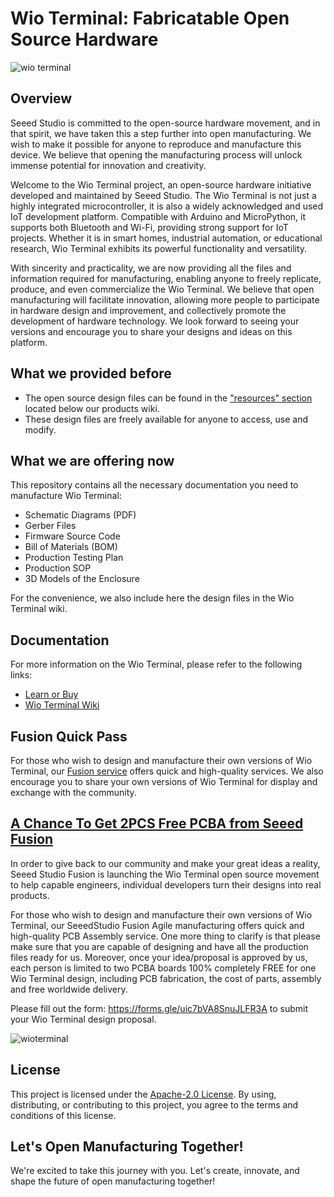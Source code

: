 # Wio Terminal: Fabricatable Open Source Hardware 

![wio terminal](https://files.seeedstudio.com/wiki/Wio-Terminal/img/Wio-Terminal-Wiki.jpg)

## Overview

Seeed Studio is committed to the open-source hardware movement, and in that spirit, we have taken this a step further into open manufacturing. We wish to make it possible for anyone to reproduce and manufacture this device. We believe that opening the manufacturing process will unlock immense potential for innovation and creativity.

Welcome to the Wio Terminal project, an open-source hardware initiative developed and maintained by Seeed Studio. The Wio Terminal is not just a highly integrated microcontroller, it is also a widely acknowledged and used IoT development platform. Compatible with Arduino and MicroPython, it supports both Bluetooth and Wi-Fi, providing strong support for IoT projects. Whether it is in smart homes, industrial automation, or educational research, Wio Terminal exhibits its powerful functionality and versatility.

With sincerity and practicality, we are now providing all the files and information required for manufacturing, enabling anyone to freely replicate, produce, and even commercialize the Wio Terminal. We believe that open manufacturing will facilitate innovation, allowing more people to participate in hardware design and improvement, and collectively promote the development of hardware technology. We look forward to seeing your versions and encourage you to share your designs and ideas on this platform.

## What we provided before

- The open source design files can be found in the ["resources" section](https://wiki.seeedstudio.com/Wio-Terminal-Getting-Started#resources) located below our products wiki.
- These design files are freely available for anyone to access, use and modify.

## What we are offering now

This repository contains all the necessary documentation you need to manufacture Wio Terminal:

- Schematic Diagrams (PDF)
- Gerber Files
- Firmware Source Code
- Bill of Materials (BOM)
- Production Testing Plan
- Production SOP
- 3D Models of the Enclosure

For the convenience, we also include here the design files in the Wio Terminal wiki.

## Documentation

For more information on the Wio Terminal, please refer to the following links:

- [Learn or Buy](https://www.seeedstudio.com/Wio-Terminal-p-4509.html)
- [Wio Terminal Wiki](https://wiki.seeedstudio.com/Wio-Terminal-Getting-Started)

## Fusion Quick Pass

For those who wish to design and manufacture their own versions of Wio Terminal, our [Fusion service](https://www.seeedstudio.com/fusion.html) offers quick and high-quality services. We also encourage you to share your own versions of Wio Terminal for display and exchange with the community.

## [A Chance To Get 2PCS Free PCBA from Seeed Fusion](https://www.seeedstudio.com/blog/2023/05/25/from-concept-to-creation-join-the-wio-terminal-movement-and-fabricate-your-own-open-source-hardware-for-a-chance-to-get-2pcs-free-pcba-from-seeed-fusion/)

In order to give back to our community and make your great ideas a reality, Seeed Studio Fusion is launching the Wio Terminal open source movement to help capable engineers, individual developers turn their designs into real products.

For those who wish to design and manufacture their own versions of Wio Terminal, our SeeedStudio Fusion Agile manufacturing offers quick and high-quality PCB Assembly service. One more thing to clarify is that please make sure that you are capable of designing and have all the production files ready for us. Moreover, once your idea/proposal is approved by us, each person is limited to two PCBA boards 100% completely FREE for one Wio Terminal design, including PCB fabrication, the cost of parts, assembly and free worldwide delivery.

Please fill out the form: https://forms.gle/uic7bVA8SnuJLFR3A to submit your Wio Terminal design proposal. 

![wioterminal](https://www.seeedstudio.com/blog/wp-content/uploads/2023/05/wio%E6%B4%BB%E5%8A%A8banner1200x6282.png)

## License

This project is licensed under the [Apache-2.0 License](/LICENSE). By using, distributing, or contributing to this project, you agree to the terms and conditions of this license.

## Let's Open Manufacturing Together!

We're excited to take this journey with you. Let's create, innovate, and shape the future of open manufacturing together!

